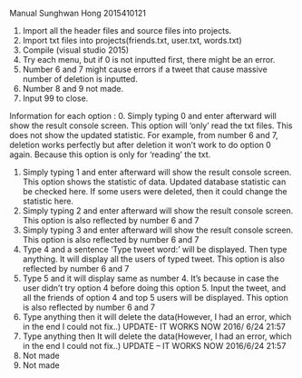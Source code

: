 Manual
Sunghwan Hong 2015410121
1.	Import all the header files and source files into projects. 
2.	Import txt files into projects(friends.txt, user.txt, words.txt)
3.	Compile (visual studio 2015)
4.	Try each menu, but if 0 is not inputted first, there might be an error.
5.	Number 6 and 7 might cause errors if a tweet that cause massive number of deletion is inputted. 
6.	Number 8 and 9 not made. 
7.	Input 99 to close.

Information for each option :
0.	Simply typing 0 and enter afterward will show the result console screen. This option will ‘only’ read the txt files. This does not show the updated statistic. For example, from number 6 and 7, deletion works perfectly but after deletion it won’t work to do option 0 again. Because this option is only for ‘reading’ the txt.
1.	Simply typing 1 and enter afterward will show the result console screen. This option shows the statistic of data. Updated database statistic can be checked here. If some users were deleted, then it could change the statistic here.
2.	Simply typing 2 and enter afterward will show the result console screen. This option is also reflected by number 6 and 7
3.	Simply typing 3 and enter afterward will show the result console screen. This option is also reflected by number 6 and 7
4.	Type 4 and a sentence ‘Type tweet word:’ will be displayed. Then type anything. It will display all the users of typed tweet. This option is also reflected by number 6 and 7
5.	Type 5 and it will display same as number 4. It’s because in case the user didn’t try option 4 before doing this option 5. Input the tweet, and all the friends of option 4 and top 5 users will be displayed. This option is also reflected by number 6 and 7
6.	Type anything then it will delete the data(However, I had an error, which in the end I could not fix..) UPDATE- IT WORKS NOW 2016/ 6/24 21:57
7.	Type anything then It will delete the data(However, I had an error, which in the end I could not fix..) UPDATE – IT WORKS NOW 2016/6/24 21:57
8.	Not made
9.	Not made
